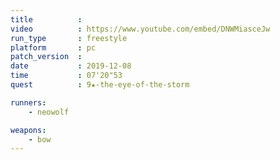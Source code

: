 ```yaml
---
title          :
video          : https://www.youtube.com/embed/DNWMiasceJw
run_type       : freestyle
platform       : pc
patch_version  : 
date           : 2019-12-08
time           : 07'20"53
quest          : 9★-the-eye-of-the-storm

runners:
    - neowolf

weapons:
    - bow
---
```

